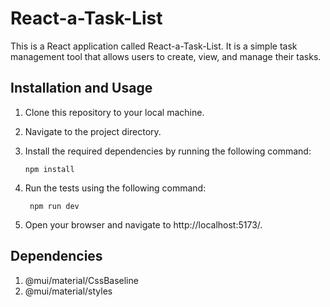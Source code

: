 # React-a-Task-List
This is a React application called React-a-Task-List. It is a simple task management tool that allows users to create, view, and manage their tasks.

## Installation and Usage
1. Clone this repository to your local machine.
2. Navigate to the project directory.
3. Install the required dependencies by running the following command:

   ```shell
   npm install
4. Run the tests using the following command:

   ```shell
    npm run dev
5. Open your browser and navigate to http://localhost:5173/.

## Dependencies
1. @mui/material/CssBaseline
2. @mui/material/styles